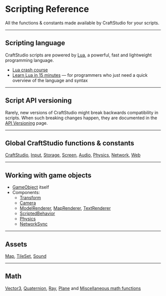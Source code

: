 # Scripting Reference

All the functions & constants made available by CraftStudio for your scripts.

----
## Scripting language

CraftStudio scripts are powered by [Lua](http://www.lua.org/about.html), a powerful, fast and lightweight programming language.

  * [Lua crash course](http://luatut.com/crash_course.html)
  * [Learn Lua in 15 minutes](http://learnxinyminutes.com/docs/lua/) &mdash; for programmers who just need a quick overview of the language and syntax

----
## Script API versioning

Rarely, new versions of CraftStudio might break backwards compatibility in scripts. When such breaking changes happen, they are documented in the [API Versioning](Scripting/API_Versioning) page.

----
## Global CraftStudio functions & constants

[CraftStudio](Scripting/CraftStudio), [Input](Scripting/CraftStudio.Input), [Storage](Scripting/CraftStudio.Storage), [Screen](Scripting/CraftStudio.Screen), [Audio](Scripting/CraftStudio.Audio), [Physics](Scripting/CraftStudio.Physics), [Network](Scripting/CraftStudio.Network), [Web](Scripting/CraftStudio.Web)

----
## Working with game objects

  * [GameObject](Scripting/GameObject) itself
  * Components:
    * [Transform](Scripting/Transform)
    * [Camera](Scripting/Camera)
    * [ModelRenderer](Scripting/ModelRenderer), [MapRenderer](Scripting/MapRenderer), [TextRenderer](Scripting/TextRenderer)
    * [ScriptedBehavior](Scripting/ScriptedBehavior)
    * [Physics](Scripting/Physics)
    * [NetworkSync](Scripting/NetworkSync)

----
## Assets

[Map](Scripting/Map), [TileSet](Scripting/TileSet), [Sound](Scripting/Sound)

----
## Math

[Vector3](Scripting/Math/Vector3), [Quaternion](Scripting/Math/Quaternion), [Ray](Scripting/Math/Ray), [Plane](Scripting/Math/Plane) and [Miscellaneous math functions](Scripting/Math/Misc)